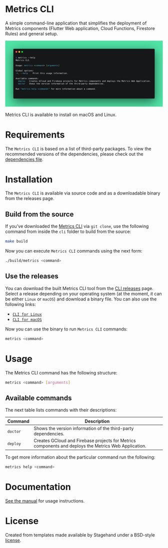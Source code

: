 # Metrics CLI

A simple command-line application that simplifies the deployment of Metrics components (Flutter Web application, Cloud Functions, Firestore Rules) and general setup.

![Metrics CLI](docs/images/terminal.png)

Metrics CLI is available to install on macOS and Linux.

# Requirements

The `Metrics CLI` is based on a list of third-party packages. To view the recommended versions of the dependencies, please check out the [dependencies file](https://github.com/platform-platform/dashboard/tree/update_metrics_cli_readme/metrics/cli/recommended_versions.yaml).

# Installation

The `Metrics CLI` is available via source code and as a downloadable binary from the releases page. 

## Build from the source

If you've downloaded the [Metrics CLI](https://github.com/platform-platform/dashboard/tree/master/metrics/cli) via `git clone`, use the following command from inside the `cli` folder to build from the source:

```bash
make build
```

Now you can execute `Metrics CLI` commands using the next form:

```bash
./build/metrics <command>
``` 

## Use the releases

You can download the built Metrics CLI tool from the [CLI releases](https://github.com/platform-platform/monorepo/releases/tag/metrics-cli-snapshot) page. Select a release depending on your operating system (at the moment, it can be either `Linux` or `macOS`) and download a binary file. You can also use the following links:
- [`CLI for Linux`](https://github.com/platform-platform/monorepo/releases/download/metrics-cli-snapshot/metrics_cli_linux)
- [`CLI for macOS`](https://github.com/platform-platform/monorepo/releases/download/metrics-cli-snapshot/metrics_cli_macos)

Now you can use the binary to run `Metrics CLI` commands:

```bash
metrics <command>
```

# Usage

The Metrics CLI command has the following structure:

```bash
metrics <command> [arguments]
```

## Available commands

The next table lists commands with their descriptions:

| Command | Description |
| --- | --- |
| `doctor`   | Shows the version information of the third-party dependencies. |
| `deploy`   | Creates GCloud and Firebase projects for Metrics components and deploys the Metrics Web Application. |

To get more information about the particular command run the following:

```bash
metrics help <command>
```

# Documentation

[See the manual](https://github.com/platform-platform/dashboard/blob/master/metrics/cli/docs/05_user_manual_steps.md) for usage instructions.

# License

Created from templates made available by Stagehand under a BSD-style
[license](https://github.com/dart-lang/stagehand/blob/master/LICENSE).
